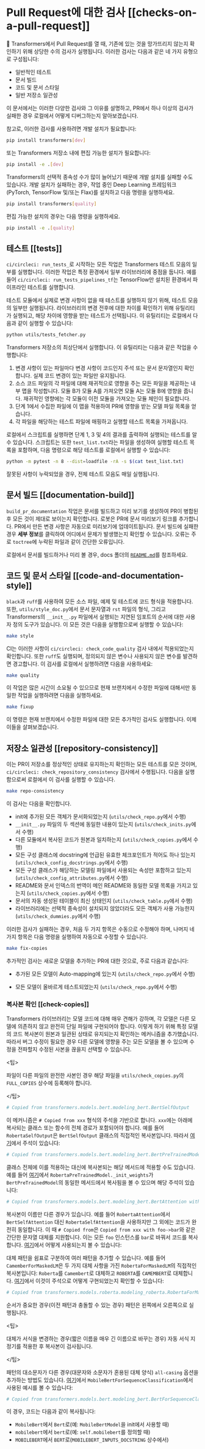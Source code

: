<!---
Copyright 2020 The HuggingFace Team. All rights reserved.

Licensed under the Apache License, Version 2.0 (the "License");
you may not use this file except in compliance with the License.
You may obtain a copy of the License at

    http://www.apache.org/licenses/LICENSE-2.0

Unless required by applicable law or agreed to in writing, software
distributed under the License is distributed on an "AS IS" BASIS,
WITHOUT WARRANTIES OR CONDITIONS OF ANY KIND, either express or implied.
See the License for the specific language governing permissions and
limitations under the License.

⚠️ Note that this file is in Markdown but contain specific syntax for our doc-builder (similar to MDX) that may not be
rendered properly in your Markdown viewer.

-->

# Pull Request에 대한 검사 [[checks-on-a-pull-request]]

🤗 Transformers에서 Pull Request를 열 때, 기존에 있는 것을 망가뜨리지 않는지 확인하기 위해 상당한 수의 검사가 실행됩니다. 이러한 검사는 다음과 같은 네 가지 유형으로 구성됩니다:
- 일반적인 테스트
- 문서 빌드
- 코드 및 문서 스타일
- 일반 저장소 일관성

이 문서에서는 이러한 다양한 검사와 그 이유를 설명하고, PR에서 하나 이상의 검사가 실패한 경우 로컬에서 어떻게 디버그하는지 알아보겠습니다.

참고로, 이러한 검사를 사용하려면 개발 설치가 필요합니다:

```bash
pip install transformers[dev]
```

또는 Transformers 저장소 내에 편집 가능한 설치가 필요합니다:

```bash
pip install -e .[dev]
```

Transformers의 선택적 종속성 수가 많이 늘어났기 때문에 개발 설치를 실패할 수도 있습니다. 개발 설치가 실패하는 경우, 작업 중인 Deep Learning 프레임워크 (PyTorch, TensorFlow 및/또는 Flax)를 설치하고 다음 명령을 실행하세요.

```bash
pip install transformers[quality]
```

편집 가능한 설치의 경우는 다음 명령을 실행하세요.

```bash
pip install -e .[quality]
```


## 테스트 [[tests]]

`ci/circleci: run_tests_`로 시작하는 모든 작업은 Transformers 테스트 모음의 일부를 실행합니다. 이러한 작업은 특정 환경에서 일부 라이브러리에 중점을 둡니다. 예를 들어 `ci/circleci: run_tests_pipelines_tf`는 TensorFlow만 설치된 환경에서 파이프라인 테스트를 실행합니다.

테스트 모듈에서 실제로 변경 사항이 없을 때 테스트를 실행하지 않기 위해, 테스트 모음의 일부만 실행됩니다. 라이브러리의 변경 전후에 대한 차이를 확인하기 위해 유틸리티가 실행되고, 해당 차이에 영향을 받는 테스트가 선택됩니다. 이 유틸리티는 로컬에서 다음과 같이 실행할 수 있습니다:

```bash
python utils/tests_fetcher.py
```

Transformers 저장소의 최상단에서 실행합니다. 이 유틸리티는 다음과 같은 작업을 수행합니다:

1. 변경 사항이 있는 파일마다 변경 사항이 코드인지 주석 또는 문서 문자열인지 확인합니다. 실제 코드 변경이 있는 파일만 유지됩니다.
2. 소스 코드 파일의 각 파일에 대해 재귀적으로 영향을 주는 모든 파일을 제공하는 내부 맵을 작성합니다. 모듈 B가 모듈 A를 가져오면 모듈 A는 모듈 B에 영향을 줍니다. 재귀적인 영향에는 각 모듈이 이전 모듈을 가져오는 모듈 체인이 필요합니다.
3. 단계 1에서 수집한 파일에 이 맵을 적용하여 PR에 영향을 받는 모델 파일 목록을 얻습니다.
4. 각 파일을 해당하는 테스트 파일에 매핑하고 실행할 테스트 목록을 가져옵니다.

로컬에서 스크립트를 실행하면 단계 1, 3 및 4의 결과를 출력하여 실행되는 테스트를 알 수 있습니다. 스크립트는 또한 `test_list.txt`라는 파일을 생성하여 실행할 테스트 목록을 포함하며, 다음 명령으로 해당 테스트를 로컬에서 실행할 수 있습니다:

```bash
python -m pytest -n 8 --dist=loadfile -rA -s $(cat test_list.txt)
```

잘못된 사항이 누락되었을 경우, 전체 테스트 모음도 매일 실행됩니다.

## 문서 빌드 [[documentation-build]]

`build_pr_documentation` 작업은 문서를 빌드하고 미리 보기를 생성하여 PR이 병합된 후 모든 것이 제대로 보이는지 확인합니다. 로봇은 PR에 문서 미리보기 링크를 추가합니다. PR에서 만든 변경 사항은 자동으로 미리보기에 업데이트됩니다. 문서 빌드에 실패한 경우 **세부 정보**를 클릭하여 어디에서 문제가 발생했는지 확인할 수 있습니다. 오류는 주로 `toctree`에 누락된 파일과 같이 간단한 오류입니다.

로컬에서 문서를 빌드하거나 미리 볼 경우, docs 폴더의 [`README.md`](https://github.com/huggingface/transformers/tree/main/docs)를 참조하세요.

## 코드 및 문서 스타일 [[code-and-documentation-style]]

`black`과 `ruff`를 사용하여 모든 소스 파일, 예제 및 테스트에 코드 형식을 적용합니다. 또한, `utils/style_doc.py`에서 문서 문자열과 `rst` 파일의 형식, 그리고 Transformers의 `__init__.py` 파일에서 실행되는 지연된 임포트의 순서에 대한 사용자 정의 도구가 있습니다. 이 모든 것은 다음을 실행함으로써 실행할 수 있습니다:

```bash
make style
```

CI는 이러한 사항이 `ci/circleci: check_code_quality` 검사 내에서 적용되었는지 확인합니다. 또한 `ruff`도 실행되며, 정의되지 않은 변수나 사용되지 않은 변수를 발견하면 경고합니다. 이 검사를 로컬에서 실행하려면 다음을 사용하세요:

```bash
make quality
```

이 작업은 많은 시간이 소요될 수 있으므로 현재 브랜치에서 수정한 파일에 대해서만 동일한 작업을 실행하려면 다음을 실행하세요.

```bash
make fixup
```

이 명령은 현재 브랜치에서 수정한 파일에 대한 모든 추가적인 검사도 실행합니다. 이제 이들을 살펴보겠습니다.

## 저장소 일관성 [[repository-consistency]]

이는 PR이 저장소를 정상적인 상태로 유지하는지 확인하는 모든 테스트를 모은 것이며, `ci/circleci: check_repository_consistency` 검사에서 수행됩니다. 다음을 실행함으로써 로컬에서 이 검사를 실행할 수 있습니다.

```bash
make repo-consistency
```

이 검사는 다음을 확인합니다.

- init에 추가된 모든 객체가 문서화되었는지 (`utils/check_repo.py`에서 수행)
- `__init__.py` 파일의 두 섹션에 동일한 내용이 있는지 (`utils/check_inits.py`에서 수행)
- 다른 모듈에서 복사된 코드가 원본과 일치하는지 (`utils/check_copies.py`에서 수행)
- 모든 구성 클래스에 docstring에 언급된 유효한 체크포인트가 적어도 하나 있는지 (`utils/check_config_docstrings.py`에서 수행)
- 모든 구성 클래스가 해당하는 모델링 파일에서 사용되는 속성만 포함하고 있는지 (`utils/check_config_attributes.py`에서 수행)
- README와 문서 인덱스의 번역이 메인 README와 동일한 모델 목록을 가지고 있는지 (`utils/check_copies.py`에서 수행)
- 문서의 자동 생성된 테이블이 최신 상태인지 (`utils/check_table.py`에서 수행)
- 라이브러리에는 선택적 종속성이 설치되지 않았더라도 모든 객체가 사용 가능한지 (`utils/check_dummies.py`에서 수행)

이러한 검사가 실패하는 경우, 처음 두 가지 항목은 수동으로 수정해야 하며, 나머지 네 가지 항목은 다음 명령을 실행하여 자동으로 수정할 수 있습니다.

```bash
make fix-copies
```

추가적인 검사는 새로운 모델을 추가하는 PR에 대한 것으로, 주로 다음과 같습니다:

- 추가된 모든 모델이 Auto-mapping에 있는지 (`utils/check_repo.py`에서 수행)
<!-- TODO Sylvain, add a check that makes sure the common tests are implemented.-->
- 모든 모델이 올바르게 테스트되었는지 (`utils/check_repo.py`에서 수행)

<!-- TODO Sylvain, add the following
- 모든 모델이 메인 README, 주요 문서에 추가되었는지
- 사용된 모든 체크포인트가 실제로 Hub에 존재하는지

-->

### 복사본 확인 [[check-copies]]

Transformers 라이브러리는 모델 코드에 대해 매우 견해가 강하며, 각 모델은 다른 모델에 의존하지 않고 완전히 단일 파일에 구현되어야 합니다. 이렇게 하기 위해 특정 모델의 코드 복사본이 원본과 일관된 상태로 유지되는지 확인하는 메커니즘을 추가했습니다. 따라서 버그 수정이 필요한 경우 다른 모델에 영향을 주는 모든 모델을 볼 수 있으며 수정을 전파할지 수정된 사본을 끊을지 선택할 수 있습니다.

<팁>

파일이 다른 파일의 완전한 사본인 경우 해당 파일을 `utils/check_copies.py`의 `FULL_COPIES` 상수에 등록해야 합니다.

</팁>

```py
# Copied from transformers.models.bert.modeling_bert.BertSelfOutput
```

이 메커니즘은 `# Copied from xxx` 형식의 주석을 기반으로 합니다. `xxx`에는 아래에 복사되는 클래스 또는 함수의 전체 경로가 포함되어야 합니다. 예를 들어 `RobertaSelfOutput`은 `BertSelfOutput` 클래스의 직접적인 복사본입니다. 따라서 [여기](https://github.com/huggingface/transformers/blob/2bd7a27a671fd1d98059124024f580f8f5c0f3b5/src/transformers/models/roberta/modeling_roberta.py#L289)에서 주석이 있습니다:

```py
# Copied from transformers.models.bert.modeling_bert.BertPreTrainedModel._init_weights
```

클래스 전체에 이를 적용하는 대신에 복사본되는 해당 메서드에 적용할 수도 있습니다. 예를 들어 [여기](https://github.com/huggingface/transformers/blob/2bd7a27a671fd1d98059124024f580f8f5c0f3b5/src/transformers/models/roberta/modeling_roberta.py#L598)에서 `RobertaPreTrainedModel._init_weights`가 `BertPreTrainedModel`의 동일한 메서드에서 복사됨을 볼 수 있으며 해당 주석이 있습니다:

```py
# Copied from transformers.models.bert.modeling_bert.BertAttention with Bert->Roberta
```

복사본이 이름만 다른 경우가 있습니다. 예를 들어 `RobertaAttention`에서 `BertSelfAttention` 대신 `RobertaSelfAttention`을 사용하지만 그 외에는 코드가 완전히 동일합니다. 이 때 `# Copied from`은 `Copied from xxx with foo->bar`와 같은 간단한 문자열 대체를 지원합니다. 이는 모든 `foo` 인스턴스를 `bar`로 바꿔서 코드를 복사합니다. [여기](https://github.com/huggingface/transformers/blob/2bd7a27a671fd1d98059124024f580f8f5c0f3b5/src/transformers/models/roberta/modeling_roberta.py#L304C1-L304C86)에서 어떻게 사용되는지 볼 수 있습니다:

대체 패턴을 쉼표로 구분하여 여러 패턴을 추가할 수 있습니다. 예를 들어 `CamemberForMaskedLM`은 두 가지 대체 사항을 가진 `RobertaForMaskedLM`의 직접적인 복사본입니다: `Roberta`를 `Camembert`로 대체하고 `ROBERTA`를 `CAMEMBERT`로 대체합니다. [여기](https://github.com/huggingface/transformers/blob/15082a9dc6950ecae63a0d3e5060b2fc7f15050a/src/transformers/models/camembert/modeling_camembert.py#L929)에서 이것이 주석으로 어떻게 구현되었는지 확인할 수 있습니다:

```py
# Copied from transformers.models.roberta.modeling_roberta.RobertaForMaskedLM with Roberta->Camembert, ROBERTA->CAMEMBERT
```

순서가 중요한 경우(이전 패턴과 충돌할 수 있는 경우) 패턴은 왼쪽에서 오른쪽으로 실행됩니다.

<팁>

대체가 서식을 변경하는 경우(짧은 이름을 매우 긴 이름으로 바꾸는 경우) 자동 서식 지정기를 적용한 후 복사본이 검사됩니다.

</팁>

패턴의 대소문자가 다른 경우(대문자와 소문자가 혼용된 대체 양식) `all-casing` 옵션을 추가하는 방법도 있습니다. [여기](https://github.com/huggingface/transformers/blob/15082a9dc6950ecae63a0d3e5060b2fc7f15050a/src/transformers/models/mobilebert/modeling_mobilebert.py#L1237)에서 `MobileBertForSequenceClassification`에서 사용된 예시를 볼 수 있습니다:

```py
# Copied from transformers.models.bert.modeling_bert.BertForSequenceClassification with Bert->MobileBert all-casing
```

이 경우, 코드는 다음과 같이 복사됩니다:
- `MobileBert`에서 `Bert`로(예: `MobileBertModel`을 init에서 사용할 때)
- `mobilebert`에서 `bert`로(예: `self.mobilebert`를 정의할 때)
- `MOBILEBERT`에서 `BERT`로(`MOBILEBERT_INPUTS_DOCSTRING` 상수에서)
